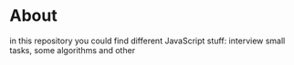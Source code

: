 # About
in this repository you could find different JavaScript stuff:
interview small tasks, some algorithms and other